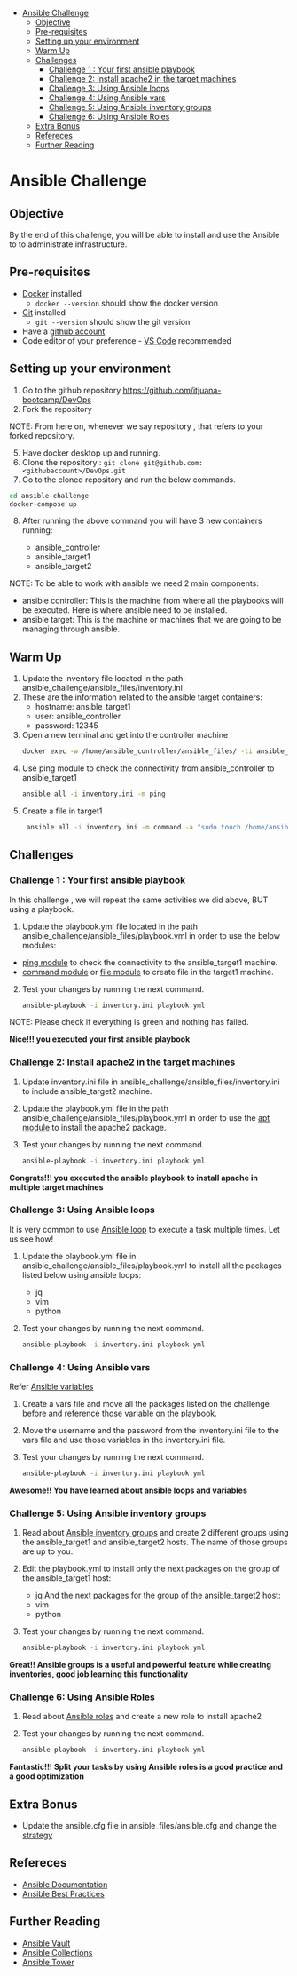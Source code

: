 - [Ansible Challenge](#ansible-challenge)
  - [Objective](#objective)
  - [Pre-requisites](#pre-requisites)
  - [Setting up your environment](#setting-up-your-environment)
  - [Warm Up](#warm-up)
  - [Challenges](#challenges)
    - [Challenge 1 : Your first ansible playbook](#challenge-1--your-first-ansible-playbook)
    - [Challenge 2: Install apache2 in the target machines](#challenge-2-install-apache2-in-the-target-machines)
    - [Challenge 3: Using Ansible loops](#challenge-3-using-ansible-loops)
    - [Challenge 4: Using Ansible vars](#challenge-4-using-ansible-vars)
    - [Challenge 5: Using Ansible inventory groups](#challenge-5-using-ansible-inventory-groups)
    - [Challenge 6: Using Ansible Roles](#challenge-6-using-ansible-roles)
  - [Extra Bonus](#extra-bonus)
  - [Refereces](#refereces)
  - [Further Reading](#further-reading)

# Ansible Challenge

## Objective

By the end of this challenge, you will be able to install and use the Ansible to to administrate infrastructure.
## Pre-requisites

* [Docker](https://docs.docker.com/desktop/) installed
  * `docker --version` should show the docker version
* [Git](https://github.com/git-guides/install-git) installed
  * `git --version` should show the git version
* Have a [github account](https://github.com/join)
* Code editor of your preference - [VS Code](https://code.visualstudio.com/download) recommended
## Setting up your environment

1. Go to the github repository https://github.com/itjuana-bootcamp/DevOps
2. Fork the repository

NOTE: From here on, whenever we say repository , that refers to your forked repository.

5. Have docker desktop up and running.
6. Clone the repository : `git clone git@github.com:<githubaccount>/DevOps.git`
7. Go to the cloned repository and run the below commands.

```bash
cd ansible-challenge 
docker-compose up
```

8. After running the above command you will have 3 new containers running:

    * ansible_controller
    * ansible_target1
    * ansible_target2

NOTE: To be able to work with ansible we need 2 main components:

* ansible controller: This is the machine from where all the playbooks will be executed. Here is where ansible need to be installed.
* ansible target: This is the machine or machines that we are going to be managing through ansible.

## Warm Up

1. Update the inventory file located in the path: ansible_challenge/ansible_files/inventory.ini
2. These are the information related to the ansible target containers:
    * hostname: ansible_target1
    * user: ansible_controller
    * password: 12345
3. Open a new terminal and get into the controller machine 
   ```bash
   docker exec -w /home/ansible_controller/ansible_files/ -ti ansible_controller bash
   ```
4. Use ping module to check the connectivity from ansible_controller to ansible_target1
   ```bash
   ansible all -i inventory.ini -m ping
   ```
5. Create a file in target1
   ```bash
    ansible all -i inventory.ini -m command -a "sudo touch /home/ansible_controller/hello.txt"
   ```

## Challenges

### Challenge 1 : Your first ansible playbook
In this challenge , we will repeat the same activities we did above, BUT using a playbook.

1. Update the playbook.yml file located in the path ansible_challenge/ansible_files/playbook.yml in order to use the below modules:
* [ping module](https://docs.ansible.com/ansible/latest/collections/ansible/builtin/ping_module.html) to check the connectivity to the ansible_target1 machine.
* [command module](https://docs.ansible.com/ansible/latest/collections/ansible/builtin/command_module.html) or [file module](https://docs.ansible.com/ansible/latest/collections/ansible/builtin/file_module.html) to create file in the target1 machine.

2. Test your changes by running the next command.

   ```bash
   ansible-playbook -i inventory.ini playbook.yml
   ```

NOTE: Please check if everything is green and nothing has failed.

**Nice!!! you executed your first ansible playbook**

### Challenge 2: Install apache2 in the target machines

1. Update inventory.ini file in ansible_challenge/ansible_files/inventory.ini to include ansible_target2 machine.
2. Update the playbook.yml file in the path ansible_challenge/ansible_files/playbook.yml in order to use the [apt module](https://docs.ansible.com/ansible/latest/collections/ansible/builtin/apt_module.html) to install the apache2 package.
3. Test your changes by running the next command.

   ```bash
   ansible-playbook -i inventory.ini playbook.yml
   ```

**Congrats!!! you executed the ansible playbook to install apache in multiple target machines**

### Challenge 3: Using Ansible loops

It is very common to use [Ansible loop](https://docs.ansible.com/ansible/latest/user_guide/playbooks_loops.html) to execute a task multiple times. Let us see how!

1. Update the playbook.yml file in ansible_challenge/ansible_files/playbook.yml to install all the packages listed below using ansible loops:
    * jq
    * vim
    * python
2. Test your changes by running the next command.

   ```bash
   ansible-playbook -i inventory.ini playbook.yml
   ```
### Challenge 4: Using Ansible vars

Refer [Ansible variables](https://docs.ansible.com/ansible/latest/user_guide/playbooks_variables.html)

1. Create a vars file and move all the packages listed on the challenge before and reference those variable on the playbook.
2. Move the username and the password from the inventory.ini file to the vars file and use those variables in the inventory.ini file.
3. Test your changes by running the next command.

   ```bash
   ansible-playbook -i inventory.ini playbook.yml
   ```
**Awesome!! You have learned about ansible loops and variables**

### Challenge 5: Using Ansible inventory groups

1. Read about [Ansible inventory groups](https://docs.ansible.com/ansible/latest/user_guide/intro_inventory.html) and create 2 different groups using the ansible_target1 and ansible_target2 hosts. The name of those groups are up to you.
2. Edit the playbook.yml to install only the next packages on the group of the ansible_target1 host:
    * jq
   And the next packages for the group of the ansible_target2 host:
    * vim
    * python
3. Test your changes by running the next command.

   ```bash
   ansible-playbook -i inventory.ini playbook.yml
   ```
**Great!! Ansible groups is a useful and powerful feature while creating inventories, good job learning this functionality**

### Challenge 6: Using Ansible Roles

1. Read about [Ansible roles](https://docs.ansible.com/ansible/latest/user_guide/playbooks_reuse_roles.html) and create a new role to install apache2
2. Test your changes by running the next command.

   ```bash
   ansible-playbook -i inventory.ini playbook.yml
   ```
**Fantastic!!! Split your tasks by using Ansible roles is a good practice and a good optimization**

## Extra Bonus

* Update the ansible.cfg file in ansible_files/ansible.cfg and change the [strategy](https://docs.ansible.com/ansible/latest/user_guide/playbooks_strategies.html)

## Refereces

* [Ansible Documentation](https://docs.ansible.com/ansible/latest/)
* [Ansible Best Practices](https://docs.ansible.com/ansible/2.8/user_guide/playbooks_best_practices.html)

## Further Reading

* [Ansible Vault](https://docs.ansible.com/ansible/latest/user_guide/vault.html)
* [Ansible Collections](https://docs.ansible.com/ansible/latest/user_guide/collections_using.html)
* [Ansible Tower](https://docs.ansible.com/ansible/2.5/reference_appendices/tower.html)

